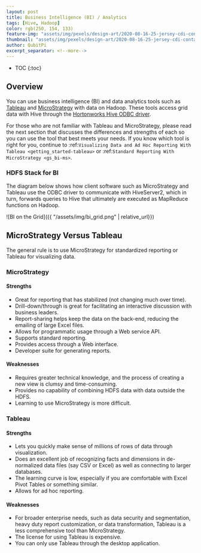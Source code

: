 ```yaml
---
layout: post
title: Business Intelligence (BI) / Analytics
tags: [Hive, Hadoop]
color: rgb(250, 154, 133)
feature-img: "assets/img/pexels/design-art/2020-08-16-25-jersey-cdi-container-agnostic-support/cover.png"
thumbnail: "assets/img/pexels/design-art/2020-08-16-25-jersey-cdi-container-agnostic-support/cover.png"
author: QubitPi
excerpt_separator: <!--more-->
---
```


<!--more-->

* TOC
{:toc}

## Overview

You can use business intelligence (BI) and data analytics tools such as [Tableau](http://www.tableausoftware.com/) and
[MicroStrategy](https://www.microstrategy.com/us/) with data on Hadoop. These tools access grid data with Hive through
the
[Hortonworks Hive ODBC driver](http://hortonworks.com/wp-content/uploads/2013/04/Hortonworks-Hive-ODBC-Driver-User-Guide.pdf).

For those who are not familiar with Tableau and MicroStrategy, please read the next section that discusses the
differences and strengths of each so you can use the tool that best meets your needs. If you know which tool is right
for you, continue to :ref:`Visualizing Data and Ad Hoc Reporting With Tableau <getting_started-tableau>` or
:ref:`Standard Reporting With MicroStrategy <gs_bi-ms>`.

### HDFS Stack for BI

The diagram below shows how client software such as MicroStrategy and Tableau use the ODBC driver to communicate with
HiveServer2, which in turn, forwards queries to Hive that ultimately are executed as MapReduce functions on Hadoop.

![BI on the Grid]({{ "/assets/img/bi_grid.png" | relative_url}})

## MicroStrategy Versus Tableau 

The general rule is to use MicroStrategy for standardized reporting or Tableau for visualizing data.

### MicroStrategy

#### Strengths

* Great for reporting that has stabilized (not changing much over time).
* Drill-down/through is great for facilitating an interactive discussion with business leaders.
* Report-sharing helps keep the data on the back-end, reducing the emailing of large Excel files.
* Allows for programmatic usage through a Web service API.
* Supports standard reporting.
* Provides access through a Web interface.
* Developer suite for generating reports.

#### Weaknesses

* Requires greater technical knowledge, and the process of creating a new view is clumsy and time-consuming.
* Provides no capability of combining HDFS data with data outside the HDFS.
* Learning to use MicroStrategy is more difficult.

### Tableau 

#### Strengths

* Lets you quickly make sense of millions of rows of data through visualization. 
* Does an excellent job of recognizing facts and dimensions in de-normalized data files (say CSV or Excel) as well as
  connecting to larger databases.
* The learning curve is low, especially if you are comfortable with Excel Pivot Tables or something similar.
* Allows for ad hoc reporting.

#### Weaknesses

* For broader enterprise needs, such as data security and segmentation, heavy duty report customization, or data
  transformation, Tableau is a less comprehensive tool than MicroStrategy.
* The license for using Tableau is expensive.
* You can only use Tableau through the desktop application.
